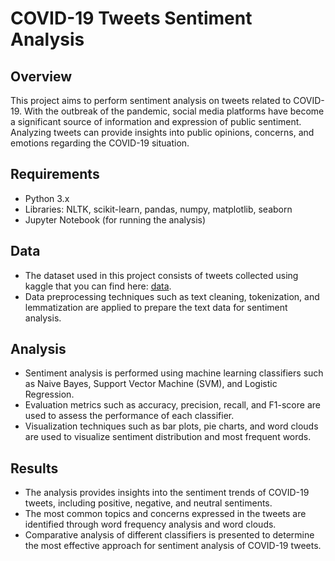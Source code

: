 # COVID-19 Tweets Sentiment Analysis

## Overview
This project aims to perform sentiment analysis on tweets related to COVID-19. With the outbreak of the pandemic, social media platforms have become a significant source of information and expression of public sentiment. Analyzing tweets can provide insights into public opinions, concerns, and emotions regarding the COVID-19 situation.

## Requirements
- Python 3.x
- Libraries: NLTK, scikit-learn, pandas, numpy, matplotlib, seaborn
- Jupyter Notebook (for running the analysis)

## Data
- The dataset used in this project consists of tweets collected using kaggle that you can find here: [data](https://www.kaggle.com/datasets/datatattle/covid-19-nlp-text-classification).
- Data preprocessing techniques such as text cleaning, tokenization, and lemmatization are applied to prepare the text data for sentiment analysis.

## Analysis
- Sentiment analysis is performed using machine learning classifiers such as Naive Bayes, Support Vector Machine (SVM), and Logistic Regression.
- Evaluation metrics such as accuracy, precision, recall, and F1-score are used to assess the performance of each classifier.
- Visualization techniques such as bar plots, pie charts, and word clouds are used to visualize sentiment distribution and most frequent words.

## Results
- The analysis provides insights into the sentiment trends of COVID-19 tweets, including positive, negative, and neutral sentiments.
- The most common topics and concerns expressed in the tweets are identified through word frequency analysis and word clouds.
- Comparative analysis of different classifiers is presented to determine the most effective approach for sentiment analysis of COVID-19 tweets.
